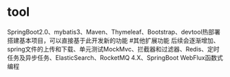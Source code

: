 # tool
SpringBoot2.0、mybatis3、Maven、Thymeleaf、Bootstrap、devtool热部署 搭建基本项目，可以直接基于此开发新的功能
#其他扩展功能
后续会逐渐增加、spring文件的上传和下载、单元测试MockMvc、拦截器和过滤器、Redis、定时任务及异步任务、ElasticSearch、RocketMQ 4.X、SpringBoot WebFlux函数式编程
